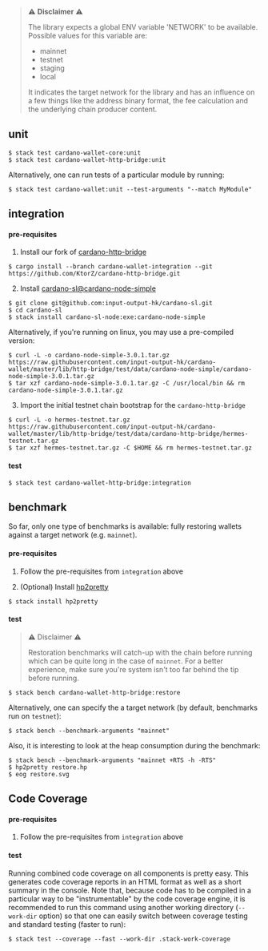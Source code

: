 > :warning: **Disclaimer** :warning: 
>
> The library expects a global ENV variable 'NETWORK' to be available. Possible values for this variable are:
>
> - mainnet
> - testnet
> - staging
> - local
> 
> It indicates the target network for the library and has an influence on a few things like the address binary format,
> the fee calculation and the underlying chain producer content.


## unit

```
$ stack test cardano-wallet-core:unit
$ stack test cardano-wallet-http-bridge:unit
```

Alternatively, one can run tests of a particular module by running:

```
$ stack test cardano-wallet:unit --test-arguments "--match MyModule"
```

## integration

#### pre-requisites

1. Install our fork of [cardano-http-bridge](https://github.com/KtorZ/cardano-http-bridge)

```
$ cargo install --branch cardano-wallet-integration --git https://github.com/KtorZ/cardano-http-bridge.git
```

2. Install [cardano-sl@cardano-node-simple](https://github.com/input-output-hk/cardano-sl)

```
$ git clone git@github.com:input-output-hk/cardano-sl.git
$ cd cardano-sl
$ stack install cardano-sl-node:exe:cardano-node-simple
```

Alternatively, if you're running on linux, you may use a pre-compiled version:

```
$ curl -L -o cardano-node-simple-3.0.1.tar.gz https://raw.githubusercontent.com/input-output-hk/cardano-wallet/master/lib/http-bridge/test/data/cardano-node-simple/cardano-node-simple-3.0.1.tar.gz
$ tar xzf cardano-node-simple-3.0.1.tar.gz -C /usr/local/bin && rm cardano-node-simple-3.0.1.tar.gz
```

3. Import the initial testnet chain bootstrap for the `cardano-http-bridge`

```
$ curl -L -o hermes-testnet.tar.gz https://raw.githubusercontent.com/input-output-hk/cardano-wallet/master/lib/http-bridge/test/data/cardano-http-bridge/hermes-testnet.tar.gz
$ tar xzf hermes-testnet.tar.gz -C $HOME && rm hermes-testnet.tar.gz
```

#### test

```
$ stack test cardano-wallet-http-bridge:integration
```

## benchmark

So far, only one type of benchmarks is available: fully restoring wallets
against a target network (e.g. `mainnet`).

#### pre-requisites

1. Follow the pre-requisites from `integration` above

2. (Optional) Install [hp2pretty](https://www.stackage.org/nightly-2019-03-25/package/hp2pretty-0.9)

```
$ stack install hp2pretty
```

#### test

> :warning: Disclaimer :warning: 
>
> Restoration benchmarks will catch-up with the chain before running which can be
> quite long in the case of `mainnet`. For a better experience, make sure you're 
> system isn't too far behind the tip before running.

```
$ stack bench cardano-wallet-http-bridge:restore
```

Alternatively, one can specify the a target network (by default, benchmarks run on `testnet`):

```
$ stack bench --benchmark-arguments "mainnet"
```

Also, it is interesting to look at the heap consumption during the benchmark:

```
$ stack bench --benchmark-arguments "mainnet +RTS -h -RTS"
$ hp2pretty restore.hp
$ eog restore.svg
```

## Code Coverage

#### pre-requisites

1. Follow the pre-requisites from `integration` above

#### test

Running combined code coverage on all components is pretty easy. This generates code coverage reports in an HTML format as well as a short summary in the console. Note that, because code has to be compiled in a particular way to be "instrumentable" by the code coverage engine, it is recommended to run this command using another working directory (`--work-dir` option) so that one can easily switch between coverage testing and standard testing (faster to run):

```
$ stack test --coverage --fast --work-dir .stack-work-coverage
```